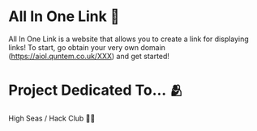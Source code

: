 # All In One Link 🔗
All In One Link is a website that allows you to create a link for displaying links! To start, go obtain your very own domain (https://aiol.quntem.co.uk/XXX) and get started!

# Project Dedicated To... 🫂
High Seas / Hack Club 🏴‍☠️